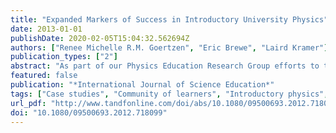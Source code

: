 ```yaml
---
title: "Expanded Markers of Success in Introductory University Physics"
date: 2013-01-01
publishDate: 2020-02-05T15:04:32.562694Z
authors: ["Renee Michelle R.M. Goertzen", "Eric Brewe", "Laird Kramer"]
publication_types: ["2"]
abstract: "As part of our Physics Education Research Group efforts to transform the physics instruction at Florida International University (FIU), we have focused attention on how to assess the reforms we implement. In this paper, we argue that the physics education community should expand the ways that it measures students' success beyond grades and conceptual inventory scores to include assessments of students' participation in a learning community and changes in their attitudes. We present case studies of three introductory undergraduate physics students' increasing participation in the physics learning community at FIU, which is a large, urban, Hispanic-serving institution. In previous work, we have reported gains in conceptual learning and attitudes about learning science in those students enrolled in the introductory courses at FIU taught with Modeling Instruction, which operates in a collaborative learning environment [Brewe, E., Kramer, L.,  &  O'Brien, G. (2009). Modeling instruction: Positive attitudinal shifts in introductory physics measured with CLASS. Physical Review Special Topics-Physics Education Research, 5(1). doi: 10.1103/PhysRevSTPER.5.013102]. This paper expands upon those results in considering the variety of opportunities for participating in the physics learning community and by closely examining three aspect of student participation: students' attitudes about learning physics, their ties within the physics classroom, and their relationships within the physics learning community. This provides a more comprehensive understanding of how students in underrepresented groups may become successful physics learners. © 2013 Copyright Taylor and Francis Group, LLC."
featured: false
publication: "*International Journal of Science Education*"
tags: ["Case studies", "Community of learners", "Introductory physics", "Participation", "Social network analysis", "University"]
url_pdf: "http://www.tandfonline.com/doi/abs/10.1080/09500693.2012.718099"
doi: "10.1080/09500693.2012.718099"
---
```


